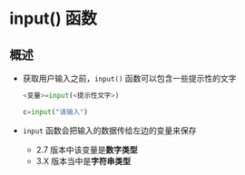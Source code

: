 # input() 函数

## 概述

+ 获取用户输入之前，`input()` 函数可以包含一些提示性的文字

  ```py
  <变量>=input(<提示性文字>)

  c=input("请输入")
  ```

+ `input` 函数会把输入的数据传给左边的变量来保存

  + 2.7 版本中该变量是**数字类型**
  + 3.X 版本当中是**字符串类型**

